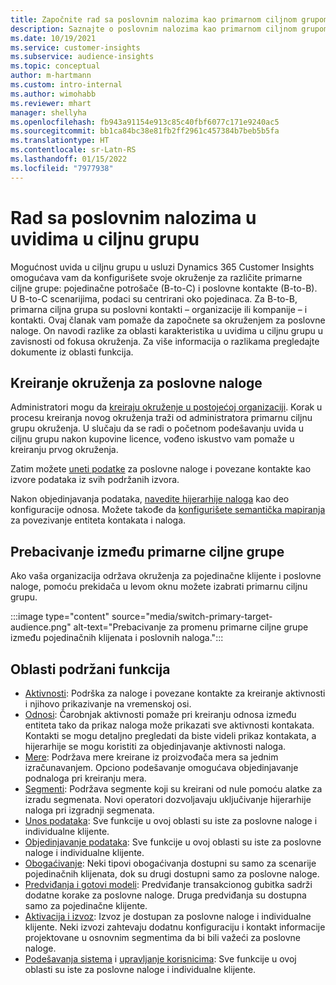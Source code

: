 ```yaml
---
title: Započnite rad sa poslovnim nalozima kao primarnom ciljnom grupom
description: Saznajte o poslovnim nalozima kao primarnom ciljnom grupom Dynamics 365 Customer Insights.
ms.date: 10/19/2021
ms.service: customer-insights
ms.subservice: audience-insights
ms.topic: conceptual
author: m-hartmann
ms.custom: intro-internal
ms.author: wimohabb
ms.reviewer: mhart
manager: shellyha
ms.openlocfilehash: fb943a91154e913c85c40fbf6077c171e9240ac5
ms.sourcegitcommit: bb1ca84bc38e81fb2ff2961c457384b7beb5b5fa
ms.translationtype: HT
ms.contentlocale: sr-Latn-RS
ms.lasthandoff: 01/15/2022
ms.locfileid: "7977938"
---
```

# <a name="work-with-business-accounts-in-audience-insights"></a>Rad sa poslovnim nalozima u uvidima u ciljnu grupu

Mogućnost uvida u ciljnu grupu u usluzi Dynamics 365 Customer Insights omogućava vam da konfigurišete svoje okruženje za različite primarne ciljne grupe: pojedinačne potrošače (B-to-C) i poslovne kontakte (B-to-B). U B-to-C scenarijima, podaci su centrirani oko pojedinaca. Za B-to-B, primarna ciljna grupa su poslovni kontakti – organizacije ili kompanije – i kontakti. Ovaj članak vam pomaže da započnete sa okruženjem za poslovne naloge. On navodi razlike za oblasti karakteristika u uvidima u ciljnu grupu u zavisnosti od fokusa okruženja. Za više informacija o razlikama pregledajte dokumente iz oblasti funkcija. 

## <a name="create-an-environment-for-business-accounts"></a>Kreiranje okruženja za poslovne naloge

Administratori mogu da [kreiraju okruženje u postojećoj organizaciji](create-environment.md). Korak u procesu kreiranja novog okruženja traži od administratora primarnu ciljnu grupu okruženja. U slučaju da se radi o početnom podešavanju uvida u ciljnu grupu nakon kupovine licence, vođeno iskustvo vam pomaže u kreiranju prvog okruženja.

Zatim možete [uneti podatke](data-sources.md) za poslovne naloge i povezane kontakte kao izvore podataka iz svih podržanih izvora.

Nakon objedinjavanja podataka, [navedite hijerarhije naloga](relationships.md#set-up-account-hierarchies) kao deo konfiguracije odnosa. Možete takođe da [konfigurišete semantička mapiranja](semantic-mappings.md) za povezivanje entiteta kontakata i naloga. 

## <a name="switch-between-primary-target-audience"></a>Prebacivanje između primarne ciljne grupe

Ako vaša organizacija održava okruženja za pojedinačne klijente i poslovne naloge, pomoću prekidača u levom oknu možete izabrati primarnu ciljnu grupu.

:::image type="content" source="media/switch-primary-target-audience.png" alt-text="Prebacivanje za promenu primarne ciljne grupe između pojedinačnih klijenata i poslovnih naloga.":::

## <a name="supported-feature-areas"></a>Oblasti podržani funkcija

- [Aktivnosti](activities.md): Podrška za naloge i povezane kontakte za kreiranje aktivnosti i njihovo prikazivanje na vremenskoj osi.
- [Odnosi](relationships.md): Čarobnjak aktivnosti pomaže pri kreiranju odnosa između entiteta tako da prikaz naloga može prikazati sve aktivnosti kontakata. Kontakti se mogu detaljno pregledati da biste videli prikaz kontakata, a hijerarhije se mogu koristiti za objedinjavanje aktivnosti naloga.
- [Mere](measures.md): Podržava mere kreirane iz proizvođača mera sa jednim izračunavanjem. Opciono podešavanje omogućava objedinjavanje podnaloga pri kreiranju mera.
- [Segmenti](segments.md): Podržava segmente koji su kreirani od nule pomoću alatke za izradu segmenata. Novi operatori dozvoljavaju uključivanje hijerarhije naloga pri izgradnji segmenata.
- [Unos podataka](data-sources.md): Sve funkcije u ovoj oblasti su iste za poslovne naloge i individualne klijente.
- [Objedinjavanje podataka](data-unification.md): Sve funkcije u ovoj oblasti su iste za poslovne naloge i individualne klijente.
- [Obogaćivanje](enrichment-hub.md): Neki tipovi obogaćivanja dostupni su samo za scenarije pojedinačnih klijenata, dok su drugi dostupni samo za poslovne naloge.
- [Predviđanja i gotovi modeli](predictions-overview.md): Predviđanje transakcionog gubitka sadrži dodatne korake za poslovne naloge. Druga predviđanja su dostupna samo za pojedinačne klijente.
- [Aktivacija i izvoz](export-destinations.md): Izvoz je dostupan za poslovne naloge i individualne klijente. Neki izvozi zahtevaju dodatnu konfiguraciju i kontakt informacije projektovane u osnovnim segmentima da bi bili važeći za poslovne naloge.
- [Podešavanja sistema](system.md) i [upravljanje korisnicima](permissions.md): Sve funkcije u ovoj oblasti su iste za poslovne naloge i individualne klijente.

